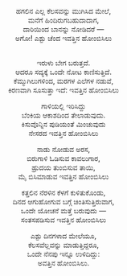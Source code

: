<div style="text-align: center;">
ಹಗಲಿನ ಎಲ್ಲ ಕೆಲಸವನ್ನು ಮುಗಿಸಿದ ಮೇಲೆ,<br>
ಮನೆಗೆ ಹಿಂದಿರುಗಬಹುದಾದಾಗ,<br>
ದಾರಿಯಿಂದ ಬಾನನ್ನು ನೋಡಿದರೆ —<br>
ಅಗೋ! ಎಶ್ಟು ಚೆಂದ ಇವತ್ತಿನ ಹೋಂಬಿಸಿಲು<br><br>

ಇರುಳು ಬೇಗ ಬರುತ್ತದೆ.<br>
ಆದರೂ ಸದ್ಯಕ್ಕೆ ಒಂದೇ ನೋಟ ಕಾಣಿಸುತ್ತಿದೆ.<br>
ಕೆಮ್ಮುಗಿಲುಗಳಿಂದ, ಮರಗಳ ಎಲೆಗಳ ನಡುವೆ,<br>
ಕಿರಣವಾಗಿ ಸೂಸುತ್ತಾ ಇದೆ: ಇವತ್ತಿನ ಹೋಂಬಿಸಿಲು<br>

ಗಾಳಿಯಲ್ಲಿ ಇರಿಸಿದ್ದು<br>
ಬೆಂಕಿಯ ಆಕಾಶದಿಂದ ತೇಲಾಡುವುದು.<br>
ಕಿಸುವೊನ್ನಿನ ಪುಡಿಯಂತೆ ಮಿಂಚುವುದು<br>
ನೇಸರದ ಇವತ್ತಿನ ಹೋಂಬಿಸಿಲು

ನಾಡು ನೋಡುವ ಅರಸ,<br>
ಬಿರುಗಾಳಿ ಓಡಿಸುವ ಕಾವಲುಗಾರ,<br>
ಹ್ರುದಯ ತುಂಬಿಸುವ ತಾಯಿ,<br>
ಮೈ ಬಿಸಿಮಾಡುವ ಇವತ್ತಿನ ಹೋಂಬಿಸಿಲು

ಕತ್ತಲಿನ ನೆರಳಿನ ಕೆಳಗೆ ಕುಳಿತುಕೊಂಡು,<br>
ದಿನದ ಆಗುಹೋಗುವ ಬಗ್ಗೆ ಚಿಂತಿಸುತ್ತಿರುವಾಗ,<br>
ಒಂದೇ ಯೋಚನೆ ಮತ್ತೆ ಬರುವುದು —<br>
ಸಂತಸಪಡಿಸುವ ಇವತ್ತಿನ ಹೋಂಬಿಸಿಲು

ಎಶ್ಟು ದಿನಗಳಾದ ಮೇಲೆಯೂ,<br>
ಕೆಲಸವೆಲ್ಲವನ್ನು ಮಾಡುತ್ತಿದ್ದರೂ,<br>
ಒಂದೇ ನೆನಪು ಇನ್ನೂ ಉಳಿದಿದ್ದು:<br>
ಅವತ್ತಿನ ಹೋಂಬಿಸಿಲು.
</div>